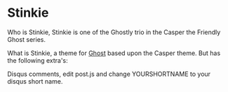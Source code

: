 # Stinkie

Who is Stinkie, Stinkie is one of the Ghostly trio in the Casper the Friendly Ghost series.

What is Stinkie, a theme for [Ghost](http://github.com/tryghost/ghost/) based upon the Casper theme. But has the following extra's:

Disqus comments, edit post.js and change YOURSHORTNAME to your disqus short name.
